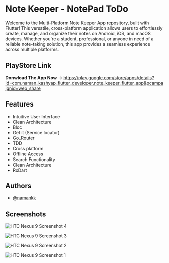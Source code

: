 
# Note Keeper - NotePad ToDo

Welcome to the Multi-Platform Note Keeper App repository, built with Flutter! This versatile, cross-platform application allows users to effortlessly create, manage, and organize their notes on Android, iOS, and macOS devices. Whether you're a student, professional, or anyone in need of a reliable note-taking solution, this app provides a seamless experience across multiple platforms.


## PlayStore Link

**Donwload The App Now** -> https://play.google.com/store/apps/details?id=com.naman_kashyap_flutter_developer.note_keeper_flutter_app&pcampaignid=web_share



## Features

- Intuitive User Interface
- Clean Architecture
- Bloc
- Get it (Service locator)
- Go_Router
- TDD
- Cross platform
- Offline Access
- Search Functionality
- Clean Architecture
- RxDart



## Authors

- [@namankk](https://github.com/namankk)


## Screenshots

![HTC Nexus 9 Screenshot 4](https://github.com/namankk/note_keeper_flutter_app/assets/42471501/702deeb8-841c-4a7e-9811-35015fa572a4)


![HTC Nexus 9 Screenshot 3](https://github.com/namankk/note_keeper_flutter_app/assets/42471501/a81b2950-84e7-4e0f-9a82-cf0ba3472c66)

![HTC Nexus 9 Screenshot 2](https://github.com/namankk/note_keeper_flutter_app/assets/42471501/8c44b360-ce40-4b95-857c-2d0ec34871fe)


![HTC Nexus 9 Screenshot 1](https://github.com/namankk/note_keeper_flutter_app/assets/42471501/e4b6076f-3a4c-431a-be50-b1779314dc4a)

